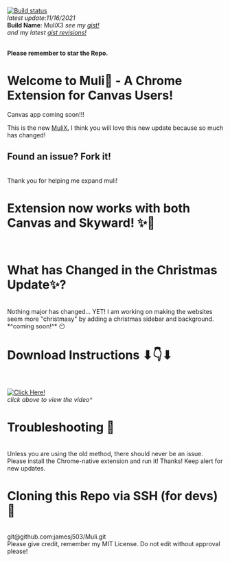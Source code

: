 [![Build status](https://travis-ci.org/mathiasbynens/he.svg?branch=master)](https://travis-ci.com/jamesj503/muli) <br>
*latest update:11/16/2021*<br>
**Build Name**: MuliX3
*see my [gist!](https://gist.github.com/jamesj503/19e07bd3bd72c2b04786f620c8cbbf5c)*<br>
*and my latest [gist revisions!](https://gist.github.com/jamesj503/19e07bd3bd72c2b04786f620c8cbbf5c/revisions)*<br>
<br>

**Please remember to star the Repo.** <br>

# Welcome to Muli👏 - A Chrome Extension for Canvas Users! <br>
Canvas app coming soon!!!
<br>

This is the new [MuliX.](https://github.com/jamesj503/MuliX/releases/latest) I think you will love this new update because so much has changed!
<br>

## Found an issue? Fork it!
<br>
Thank you for helping me expand muli!
<br>

# Extension now works with both Canvas and Skyward! ✨🎉
<br>

# What has Changed in the Christmas Update✨?
<br>
Nothing major has changed... YET! I am working on making the websites seem more "christmasy" by adding a christmas sidebar and background.<br>
*^coming soon!^* 😶
<br>

# Download Instructions ⬇👇⬇
<br>

[![Click Here!](http://img.youtube.com/vi/aniDeL926mQ/0.jpg)](http://www.youtube.com/watch?v=aniDeL926mQ "How to Install a Chrome Extension from GitHub")
<br>
*click above to view the video^*
<br>

# Troubleshooting 🔫

<br>
Unless you are using the old method, there should never be an issue. Please install the Chrome-native extension and run it! Thanks! Keep alert for new updates.
<br>

# Cloning this Repo via SSH (for devs) 🎁
<br>
git@github.com:jamesj503/Muli.git
<br>
Please give credit, remember my MIT License. Do not edit without approval please!


